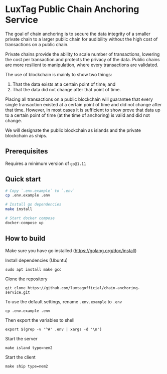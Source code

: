 # LuxTag Public Chain Anchoring Service

The goal of chain anchoring is to secure the data integrity of a smaller private chain to a larger public chain for audibility without the high cost of transactions on a public chain.

Private chains provide the ability to scale number of transactions, lowering the cost per transaction and protects the privacy of the data. Public chains are more resilient to manipulation, where every transactions are validated.

The use of blockchain is mainly to show two things:

  1. That the data exists at a certain point of time; and
  2. That the data did not change after that point of time.

Placing all transactions on a public blockchain will guarantee that every single transaction existed at a certain point of time and did not change after that time. However, in most cases it is sufficient to show prove that data up to a certain point of time (at the time of anchoring) is valid and did not change.

We will designate the public blockchain as islands and the private blockchain as ships.

## Prerequisites

Requires a minimum version of `go@1.11`

## Quick start

```sh
# Copy `.env.example` to `.env`
cp .env.example .env

# Install go dependencies
make install

# Start docker compose
docker-compose up
```

## How to build

Make sure you have go installed (https://golang.org/doc/install)

Install dependencies (Ubuntu)
```
sudo apt install make gcc
```

Clone the repository
```
git clone https://github.com/luxtagofficial/chain-anchoring-service.git
```

To use the default settings, rename `.env.example` to `.env`
```
cp .env.example .env
```

Then export the variables to shell
```
export $(grep -v '^#' .env | xargs -d '\n')
```

Start the server
```
make island type=nem2
```

Start the client
```
make ship type=nem2
```